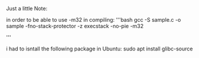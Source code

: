 Just a little Note:

in order to be able to use -m32 in compiling:
'''bash
    gcc -S sample.c -o sample -fno-stack-protector -z execstack -no-pie -m32

'''

i had to isntall the following package in Ubuntu:
    sudo apt install glibc-source